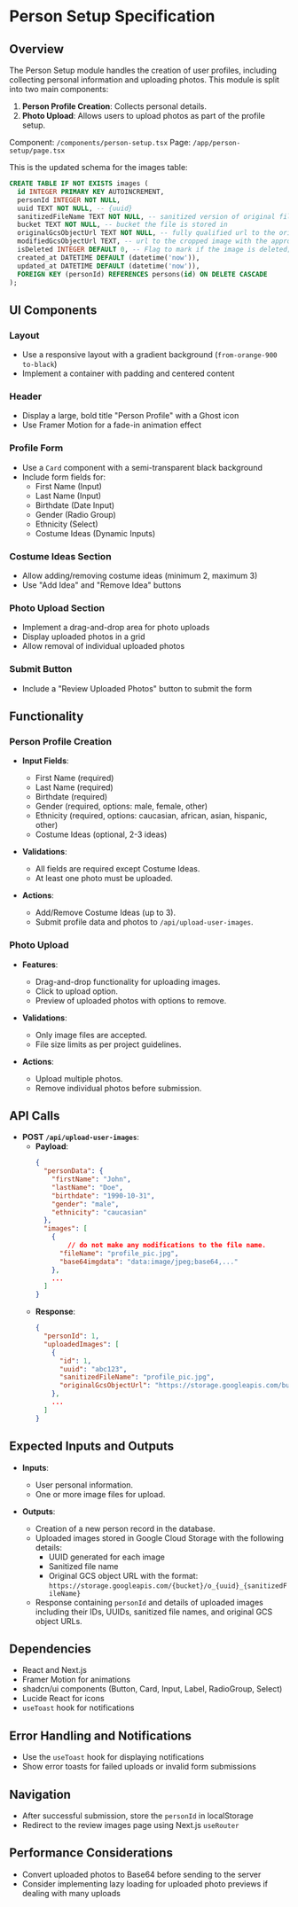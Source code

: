 # Person Setup Specification

## Overview
The Person Setup module handles the creation of user profiles, including collecting personal information and uploading photos. This module is split into two main components:
1. **Person Profile Creation**: Collects personal details.
2. **Photo Upload**: Allows users to upload photos as part of the profile setup.

Component: `/components/person-setup.tsx`
Page: `/app/person-setup/page.tsx`

This is the updated schema for the images table:
```sql
CREATE TABLE IF NOT EXISTS images (
  id INTEGER PRIMARY KEY AUTOINCREMENT,
  personId INTEGER NOT NULL,
  uuid TEXT NOT NULL, -- {uuid}
  sanitizedFileName TEXT NOT NULL, -- sanitized version of original fileName
  bucket TEXT NOT NULL, -- bucket the file is stored in
  originalGcsObjectUrl TEXT NOT NULL, -- fully qualified url to the original image with the appropriate prefix ex. 'https://storage.googleapis.com/{bucket}/o_{uuid}_{sanitizedFileName}'
  modifiedGcsObjectUrl TEXT, -- url to the cropped image with the appropriate prefix ex. 'https://storage.googleapis.com/{bucket}/m_{uuid}_{sanitizedFileName}'
  isDeleted INTEGER DEFAULT 0, -- Flag to mark if the image is deleted; deleted = 1
  created_at DATETIME DEFAULT (datetime('now')),
  updated_at DATETIME DEFAULT (datetime('now')),
  FOREIGN KEY (personId) REFERENCES persons(id) ON DELETE CASCADE
);
```

## UI Components

### Layout
- Use a responsive layout with a gradient background (`from-orange-900 to-black`)
- Implement a container with padding and centered content

### Header
- Display a large, bold title "Person Profile" with a Ghost icon
- Use Framer Motion for a fade-in animation effect

### Profile Form
- Use a `Card` component with a semi-transparent black background
- Include form fields for:
  - First Name (Input)
  - Last Name (Input)
  - Birthdate (Date Input)
  - Gender (Radio Group)
  - Ethnicity (Select)
  - Costume Ideas (Dynamic Inputs)

### Costume Ideas Section
- Allow adding/removing costume ideas (minimum 2, maximum 3)
- Use "Add Idea" and "Remove Idea" buttons

### Photo Upload Section
- Implement a drag-and-drop area for photo uploads
- Display uploaded photos in a grid
- Allow removal of individual uploaded photos

### Submit Button
- Include a "Review Uploaded Photos" button to submit the form

## Functionality

### Person Profile Creation
- **Input Fields**:
  - First Name (required)
  - Last Name (required)
  - Birthdate (required)
  - Gender (required, options: male, female, other)
  - Ethnicity (required, options: caucasian, african, asian, hispanic, other)
  - Costume Ideas (optional, 2-3 ideas)

- **Validations**:
  - All fields are required except Costume Ideas.
  - At least one photo must be uploaded.

- **Actions**:
  - Add/Remove Costume Ideas (up to 3).
  - Submit profile data and photos to `/api/upload-user-images`.

### Photo Upload
- **Features**:
  - Drag-and-drop functionality for uploading images.
  - Click to upload option.
  - Preview of uploaded photos with options to remove.
  
- **Validations**:
  - Only image files are accepted.
  - File size limits as per project guidelines.

- **Actions**:
  - Upload multiple photos.
  - Remove individual photos before submission.

## API Calls
- **POST `/api/upload-user-images`**:
  - **Payload**:
    ```json
    {
      "personData": {
        "firstName": "John",
        "lastName": "Doe",
        "birthdate": "1990-10-31",
        "gender": "male",
        "ethnicity": "caucasian"
      },
      "images": [
        {
            // do not make any modifications to the file name.
          "fileName": "profile_pic.jpg",
          "base64imgdata": "data:image/jpeg;base64,..."
        },
        ...
      ]
    }
    ```
  - **Response**:
    ```json
    {
      "personId": 1,
      "uploadedImages": [
        {
          "id": 1,
          "uuid": "abc123",
          "sanitizedFileName": "profile_pic.jpg",
          "originalGcsObjectUrl": "https://storage.googleapis.com/bucket/o_abc123_profile_pic.jpg"
        },
        ...
      ]
    }
    ```

## Expected Inputs and Outputs
- **Inputs**:
  - User personal information.
  - One or more image files for upload.

- **Outputs**:
  - Creation of a new person record in the database.
  - Uploaded images stored in Google Cloud Storage with the following details:
    - UUID generated for each image
    - Sanitized file name
    - Original GCS object URL with the format: `https://storage.googleapis.com/{bucket}/o_{uuid}_{sanitizedFileName}`
  - Response containing `personId` and details of uploaded images including their IDs, UUIDs, sanitized file names, and original GCS object URLs.

## Dependencies
- React and Next.js
- Framer Motion for animations
- shadcn/ui components (Button, Card, Input, Label, RadioGroup, Select)
- Lucide React for icons
- `useToast` hook for notifications

## Error Handling and Notifications
- Use the `useToast` hook for displaying notifications
- Show error toasts for failed uploads or invalid form submissions

## Navigation
- After successful submission, store the `personId` in localStorage
- Redirect to the review images page using Next.js `useRouter`

## Performance Considerations
- Convert uploaded photos to Base64 before sending to the server
- Consider implementing lazy loading for uploaded photo previews if dealing with many uploads
